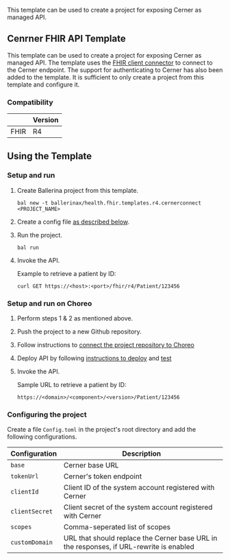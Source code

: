 This template can be used to create a project for exposing Cerner as managed API.

## Cenrner FHIR API Template

This template can be used to create a project for exposing Cerner as managed API. The template uses the [FHIR client connector](https://central.ballerina.io/ballerinax/health.clients.fhir) to connect to the Cerner endpoint. The support for authenticating to Cerner has also been added to the template. It is sufficient to only create a project from this template and configure it.


### Compatibility
|                     | Version                   |
|---------------------|---------------------------|
| FHIR                | R4                        |

## Using the Template

### Setup and run

1.  Create Ballerina project from this template.

    ```ballerina
    bal new -t ballerinax/health.fhir.templates.r4.cernerconnect <PROJECT_NAME>
    ```
2. Create a config file [as described below](#configuring-the-project).

3. Run the project.

    ```ballerina
    bal run
    ```

4. Invoke the API.

    Example to retrieve a patient by ID:

    ```
    curl GET https://<host>:<port>/fhir/r4/Patient/123456
    ```


### Setup and run on Choreo

1. Perform steps 1 & 2 as mentioned above.

2. Push the project to a new Github repository.

3. Follow instructions to [connect the project repository to Choreo](https://wso2.com/choreo/docs/tutorials/connect-your-existing-ballerina-project-to-choreo/)

4. Deploy API by following [instructions to deploy](https://wso2.com/choreo/docs/tutorials/create-your-first-rest-api/#step-2-deploy) and [test](https://wso2.com/choreo/docs/tutorials/create-your-first-rest-api/#step-3-test)

5. Invoke the API.

    Sample URL to retrieve a patient by ID:

    `https://<domain>/<component>/<version>/Patient/123456`


### Configuring the project

Create a file `Config.toml` in the project's root directory and add the following configurations.

| Configuration     | Description                                                                                 |
|-------------------|---------------------------------------------------------------------------------------------|
| `base`            | Cerner base URL                                                                             |
| `tokenUrl`        | Cerner's token endpoint                                                                     |
| `clientId`        | Client ID of the system account registered with Cerner                                      |
| `clientSecret`    | Client secret of the system account registered with Cerner                                  |
| `scopes`          | Comma-seperated list of scopes                                                              |
| `customDomain`    | URL that should replace the Cerner base URL in the responses, if URL-rewrite is enabled     |
